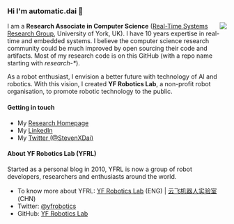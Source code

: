 ### Hi I'm automatic.dai 👋

<img align="right" src="https://github-readme-stats.vercel.app/api?username=automaticdai&show_icons=true&icon_color=0366d6&text_color=24292e&bg_color=ffffff&hide_title=true" />

I am a **Research Associate in Computer Science** ([Real-Time Systems Research Group](https://www.cs.york.ac.uk/rts/), University of York, UK). I have 10 years expertise in real-time and embedded systems. I believe the computer science research community could be much improved by open sourcing their code and artifacts. Most of my research code is on this GitHub (with a repo name starting with *research-\**). 

As a robot enthusiast, I envision a better future with technology of AI and robotics. With this vision, I created **YF Robotics Lab**, a non-profit robot organisation, to promote robotic technology to the public.


#### Getting in touch
- My [Research Homepage](https://www.xiaotiandai.com)
- My [LinkedIn](https://www.linkedin.com/in/xdai3/)
- My [Twitter (@StevenXDai)](https://twitter.com/stevenxdai)

#### About YF Robotics Lab (YFRL)
Started as a personal blog in 2010, YFRL is now a group of robot developers, researchers and enthusiasts around the world.
- To know more about YFRL: [YF Robotics Lab](https://yfrobotics.github.io/) (ENG) | [云飞机器人实验室](https://www.yfworld.com) (CHN)
- Twitter: [@yfrobotics](https://twitter.com/yfrobotics)
- GitHub: [YF Robotics Lab](https://github.com/yfrobotics)

